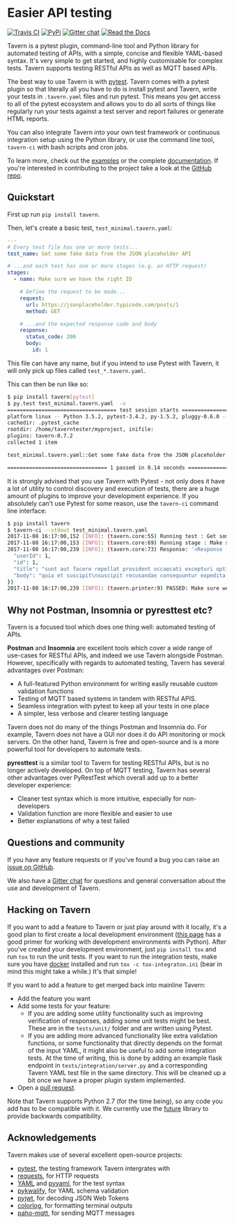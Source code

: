 

# Easier API testing

[![Travis CI](https://travis-ci.org/taverntesting/tavern.svg?branch=master)](https://travis-ci.org/taverntesting/tavern) [![PyPi](https://img.shields.io/pypi/v/tavern.svg)](https://pypi.org/project/tavern/) [![Gitter chat](https://badges.gitter.im/taverntesting.png)](https://gitter.im/taverntesting) [![Read the Docs](https://readthedocs.org/projects/pip/badge/?version=latest&style=flat)](https://tavern.readthedocs.io/en/latest/)


Tavern is a pytest plugin, command-line tool and Python library for automated testing of APIs, with a simple, concise and flexible YAML-based syntax. It's very simple to get started, and highly customisable for complex tests. Tavern supports testing RESTful APIs as well as MQTT based APIs.

The best way to use Tavern is with [pytest](https://docs.pytest.org/en/latest/). Tavern comes with a pytest plugin so that literally all you have to do is install pytest and Tavern, write your tests in `.tavern.yaml` files and run pytest. This means you get access to all of the pytest ecosystem and allows you to do all sorts of things like regularly run your tests against a test server and report failures or generate HTML reports.

You can also integrate Tavern into your own test framework or continuous integration setup using the Python library, or use the command line tool, `tavern-ci` with bash scripts and cron jobs.

To learn more, check out the [examples](https://taverntesting.github.io/examples) or the complete [documentation](https://taverntesting.github.io/documentation). If you're interested in contributing to the project take a look at the [GitHub repo](https://github.com/taverntesting/tavern).


## Quickstart

First up run `pip install tavern`.

Then, let's create a basic test, `test_minimal.tavern.yaml`:

```yaml
---
# Every test file has one or more tests...
test_name: Get some fake data from the JSON placeholder API

# ...and each test has one or more stages (e.g. an HTTP request)
stages:
  - name: Make sure we have the right ID

    # Define the request to be made...
    request:
      url: https://jsonplaceholder.typicode.com/posts/1
      method: GET

    # ...and the expected response code and body
    response:
      status_code: 200
      body:
        id: 1
```

This file can have any name, but if you intend to use Pytest with Tavern, it
will only pick up files called `test_*.tavern.yaml`.

This can then be run like so:

```bash
$ pip install tavern[pytest]
$ py.test test_minimal.tavern.yaml  -v
=================================== test session starts ===================================
platform linux -- Python 3.5.2, pytest-3.4.2, py-1.5.2, pluggy-0.6.0 -- /home/taverntester/.virtualenvs/tavernexample/bin/python3
cachedir: .pytest_cache
rootdir: /home/taverntester/myproject, inifile:
plugins: tavern-0.7.2
collected 1 item

test_minimal.tavern.yaml::Get some fake data from the JSON placeholder API PASSED   [100%]

================================ 1 passed in 0.14 seconds =================================
```

It is strongly advised that you use Tavern with Pytest - not only does it have a lot of utility to control discovery and execution of tests, there are a huge amount of plugins to improve your development experience. If you absolutely can't use Pytest for some reason, use the `tavern-ci` command line interface:

```bash
$ pip install tavern
$ tavern-ci --stdout test_minimal.tavern.yaml
2017-11-08 16:17:00,152 [INFO]: (tavern.core:55) Running test : Get some fake data from the JSON placeholder API
2017-11-08 16:17:00,153 [INFO]: (tavern.core:69) Running stage : Make sure we have the right ID
2017-11-08 16:17:00,239 [INFO]: (tavern.core:73) Response: '<Response [200]>' ({
  "userId": 1,
  "id": 1,
  "title": "sunt aut facere repellat provident occaecati excepturi optio reprehenderit",
  "body": "quia et suscipit\nsuscipit recusandae consequuntur expedita et cum\nreprehenderit molestiae ut ut quas totam\nnostrum rerum est autem sunt rem eveniet architecto"
})
2017-11-08 16:17:00,239 [INFO]: (tavern.printer:9) PASSED: Make sure we have the right ID [200]
```

## Why not Postman, Insomnia or pyresttest etc?

Tavern is a focused tool which does one thing well: automated testing of APIs.

**Postman** and **Insomnia** are excellent tools which cover a wide range of use-cases for RESTful APIs, and indeed we use Tavern alongside Postman. However, specifically with regards to automated testing, Tavern has several advantages over Postman:
- A full-featured Python environment for writing easily reusable custom validation functions
- Testing of MQTT based systems in tandem with RESTful APIS.
- Seamless integration with pytest to keep all your tests in one place
- A simpler, less verbose and clearer testing language

Tavern does not do many of the things Postman and Insomnia do. For example, Tavern does not have a GUI nor does it do API monitoring or mock servers. On the other hand, Tavern is free and open-source and is a more powerful tool for developers to automate tests.

**pyresttest** is a similar tool to Tavern for testing RESTful APIs, but is no longer actively developed. On top of MQTT testing, Tavern has several other advantages over PyRestTest which overall add up to a better developer experience:

- Cleaner test syntax which is more intuitive, especially for non-developers
- Validation function are more flexible and easier to use
- Better explanations of why a test failed

## Questions and community

If you have any feature requests or if you've found a bug you can raise an [issue on GitHub](https://github.com/taverntesting/tavern/issues).

We also have a [Gitter chat](https://gitter.im/taverntesting) for questions and general conversation about the use and development of Tavern.


## Hacking on Tavern

If you want to add a feature to Tavern or just play around with it locally, it's a good plan to first create a local development environment ([this page](http://docs.python-guide.org/en/latest/dev/virtualenvs/) has a good primer for working with development environments with Python). After you've created your development environment, just `pip install tox` and run `tox` to run the unit tests. If you want to run the integration tests, make sure you have [docker](https://www.docker.com/) installed and run `tox -c tox-integraton.ini` (bear in mind this might take a while.) It's that simple!

If you want to add a feature to get merged back into mainline Tavern:
- Add the feature you want
- Add some tests for your feature:
    - If you are adding some utility functionality such as improving verification of responses, adding some unit tests might be best. These are in the `tests/unit/` folder and are written using Pytest.
    - If you are adding more advanced functionality like extra validation functions, or some functionality that directly depends on the format of the input YAML, it might also be useful to add some integration tests. At the time of writing, this is done by adding an example flask endpoint in `tests/integration/server.py` and a corresponding Tavern YAML test file in the same directory. This will be cleaned up a bit once we have a proper plugin system implemented.
- Open a [pull request](https://github.com/taverntesting/tavern/pulls).

Note that Tavern supports Python 2.7 (for the time being), so any code you add has to be compatible with it. We currently use the [future](https://pypi.python.org/pypi/future) library to provide backwards compatibility.

## Acknowledgements

Tavern makes use of several excellent open-source projects:

- [pytest](https://docs.pytest.org/en/latest/), the testing framework Tavern intergrates with
- [requests](http://docs.python-requests.org/en/master/), for HTTP requests
- [YAML](http://yaml.org/) and [pyyaml](https://github.com/yaml/pyyaml), for the test syntax
- [pykwalify](https://github.com/Grokzen/pykwalify), for YAML schema validation
- [pyjwt](https://github.com/jpadilla/pyjwt), for decoding JSON Web Tokens
- [colorlog](https://github.com/borntyping/python-colorlog), for formatting terminal outputs
- [paho-mqtt](https://github.com/eclipse/paho.mqtt.python), for sending MQTT messages
